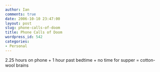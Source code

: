```yaml
---
author: Ian
comments: true
date: 2006-10-10 23:47:00
layout: post
slug: phone-calls-of-doom
title: Phone Calls of Doom
wordpress_id: 542
categories:
- Personal
---
```


2.25 hours on phone + 1 hour past bedtime + no time for supper = cotton-wool brains
